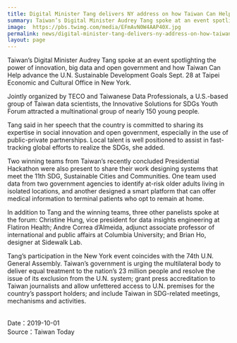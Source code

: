 ```yaml
---
title: Digital Minister Tang delivers NY address on how Taiwan Can Help with SDGs
summary: Taiwan’s Digital Minister Audrey Tang spoke at an event spotlighting the power of innovation, big data and open government and how Taiwan Can Help advance the U.N. Sustainable Development Goals Sept. 28 at Taipei Economic and Cultural Office in New York.
image:  https://pbs.twimg.com/media/EFmAvN0W4AAP40X.jpg
permalink: news/digital-minister-tang-delivers-ny-address-on-how-taiwan-can-help-with-sdgs/
layout: page
---
```

Taiwan’s Digital Minister Audrey Tang spoke at an event spotlighting the power of innovation, big data and open government and how Taiwan Can Help advance the U.N. Sustainable Development Goals Sept. 28 at Taipei Economic and Cultural Office in New York.
 
Jointly organized by TECO and Taiwanese Data Professionals, a U.S.-based group of Taiwan data scientists, the Innovative Solutions for SDGs Youth Forum attracted a multinational group of nearly 150 young people.
 
Tang said in her speech that the country is committed to sharing its expertise in social innovation and open government, especially in the use of public-private partnerships. Local talent is well positioned to assist in fast-tracking global efforts to realize the SDGs, she added.
 
Two winning teams from Taiwan’s recently concluded Presidential Hackathon were also present to share their work designing systems that meet the 11th SDG, Sustainable Cities and Communities. One team used data from two government agencies to identify at-risk older adults living in isolated locations, and another designed a smart platform that can offer medical information to terminal patients who opt to remain at home.
 
In addition to Tang and the winning teams, three other panelists spoke at the forum: Christine Hung, vice president for data insights engineering at Flatiron Health; Andre Correa d’Almeida, adjunct associate professor of international and public affairs at Columbia University; and Brian Ho, designer at Sidewalk Lab.
 
Tang’s participation in the New York event coincides with the 74th U.N. General Assembly. Taiwan’s government is urging the multilateral body to deliver equal treatment to the nation’s 23 million people and resolve the issue of its exclusion from the U.N. system; grant press accreditation to Taiwan journalists and allow unfettered access to U.N. premises for the country’s passport holders; and include Taiwan in SDG-related meetings, mechanisms and activities. 

<br/>
Date：2019-10-01
<br/>
Source：Taiwan Today
